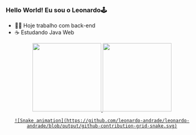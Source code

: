 ### Hello World! Eu sou o Leonardo🕹️

- 👨‍💻 Hoje trabalho com back-end
- ☕ Estudando Java Web

<div align="center">
  <a href="https://github.com/leonardo-andrade">
  <img height="180em" src="https://github-readme-stats.vercel.app/api?username=leonardo-andrade&show_icons=true&theme=dark&include_all_commits=true&count_private=true"/>
  <img height="180em" src="https://github-readme-stats.vercel.app/api/top-langs/?username=leonardo-andrade&layout=compact&langs_count=7&theme=dark"/>
    
    ![Snake animation](https://github.com/leonardo-andrade/leonardo-andrade/blob/output/github-contribution-grid-snake.svg)
   
</div>

  
 
